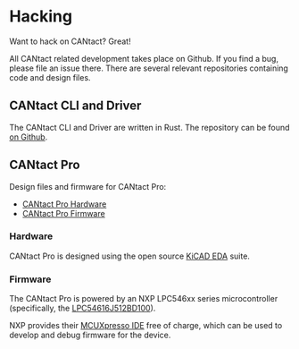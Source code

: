 # Hacking

Want to hack on CANtact? Great!

All CANtact related development takes place on Github. If you find a bug, please file an issue there. There are several relevant repositories containing code and design files.

## CANtact CLI and Driver

The CANtact CLI and Driver are written in Rust. The repository can be found [on Github](https://github.com/linklayer/cantact).

## CANtact Pro

Design files and firmware for CANtact Pro:

- [CANtact Pro Hardware](https://github.com/linklayer/cantact-pro-hw)
- [CANtact Pro Firmware](https://github.com/linklayer/cantact-pro-fw)

### Hardware

CANtact Pro is designed using the open source [KiCAD EDA](https://kicad-pcb.org/) suite.

### Firmware

The CANtact Pro is powered by an NXP LPC546xx series microcontroller (specifically, the [LPC54616J512BD100](https://www.nxp.com/products/processors-and-microcontrollers/arm-microcontrollers/general-purpose-mcus/lpc54000-cortex-m4-/power-efficient-microcontrollers-mcus-with-advanced-peripherals-based-on-arm-cortex-m4-core:LPC546XX?fpsp=1&tab=Documentation_Tab)). 

NXP provides their [MCUXpresso IDE](https://www.nxp.com/design/software/development-software/mcuxpresso-software-and-tools/mcuxpresso-integrated-development-environment-ide:MCUXpresso-IDE)
free of charge, which can be used to develop and debug firmware for the device.
